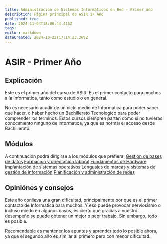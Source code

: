 ```yaml
---
title: Administración de Sistemas Informáticos en Red - Primer año
description: Página principal de ASIR 1º Año
published: true
date: 2024-11-04T18:06:44.415Z
tags: 
editor: markdown
dateCreated: 2024-10-22T17:14:23.269Z
---
```


# ASIR - Primer Año
## Explicación
Este es el primer año del curso de ASIR. Es el primer contacto para muchos a la Informatica, tanto como estudio o en general. 

No es necesario acudir de un ciclo medio de Informatica para poder saber que hacer, o haber hecho un Bachillerato Tecnologico para poder comprender los terminos. Estos cursos siempren parten como si no tuvieras conocimiento ninguno de informatica, ya que es normal el acceso desde Bachillerato.

## Módulos
A continuación podrá dirigirse a los módulos que prefiera:
[Gestión de bases de datos](/es/asir/asir1/Base_Datos)
[Formación y orientación laboral](/es/asir/asir1/Formacion_Profesional)
[Fundamentos de Hardware](/es/asir/asir1/Hardware)
[Implantación de sistemas operativos](/es/asir/asir1/ISO)
[Lenguajes de marcas y sistemas de gestión de información](/es/asir/asir1/Lenguaje_Marcas)
[Planificación y administración de redes](/es/asir/asir1/Planificacion_Redes)

## Opiniónes y consejos
Este año conlleva una gran dificultad, principalmente por que es el primer contacto de Informatica para muchos. Y eso puede provocar nerviosismo o incluso miedo en algunos casos, es cierto que gracias a vuestro desempeño se puede obtener un mejor o peor trabajo. Sin embargo, todo es posible.

Recomendable es mantener los apuntes y aprender todo lo posible ahora, ya que el segundo año es similar al primero pero con menor dificultad. 
